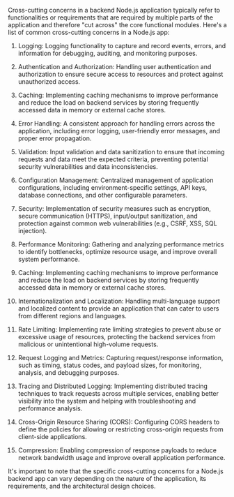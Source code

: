 Cross-cutting concerns in a backend Node.js application typically refer to functionalities or requirements that are required by multiple parts of the application and therefore "cut across" the core functional modules. Here's a list of common cross-cutting concerns in a Node.js app:

1. Logging: Logging functionality to capture and record events, errors, and information for debugging, auditing, and monitoring purposes.

2. Authentication and Authorization: Handling user authentication and authorization to ensure secure access to resources and protect against unauthorized access.

3. Caching: Implementing caching mechanisms to improve performance and reduce the load on backend services by storing frequently accessed data in memory or external cache stores.

4. Error Handling: A consistent approach for handling errors across the application, including error logging, user-friendly error messages, and proper error propagation.

5. Validation: Input validation and data sanitization to ensure that incoming requests and data meet the expected criteria, preventing potential security vulnerabilities and data inconsistencies.

6. Configuration Management: Centralized management of application configurations, including environment-specific settings, API keys, database connections, and other configurable parameters.

7. Security: Implementation of security measures such as encryption, secure communication (HTTPS), input/output sanitization, and protection against common web vulnerabilities (e.g., CSRF, XSS, SQL injection).

8. Performance Monitoring: Gathering and analyzing performance metrics to identify bottlenecks, optimize resource usage, and improve overall system performance.

9. Caching: Implementing caching mechanisms to improve performance and reduce the load on backend services by storing frequently accessed data in memory or external cache stores.

10. Internationalization and Localization: Handling multi-language support and localized content to provide an application that can cater to users from different regions and languages.

11. Rate Limiting: Implementing rate limiting strategies to prevent abuse or excessive usage of resources, protecting the backend services from malicious or unintentional high-volume requests.

12. Request Logging and Metrics: Capturing request/response information, such as timing, status codes, and payload sizes, for monitoring, analysis, and debugging purposes.

13. Tracing and Distributed Logging: Implementing distributed tracing techniques to track requests across multiple services, enabling better visibility into the system and helping with troubleshooting and performance analysis.

14. Cross-Origin Resource Sharing (CORS): Configuring CORS headers to define the policies for allowing or restricting cross-origin requests from client-side applications.

15. Compression: Enabling compression of response payloads to reduce network bandwidth usage and improve overall application performance.

It's important to note that the specific cross-cutting concerns for a Node.js backend app can vary depending on the nature of the application, its requirements, and the architectural design choices.
